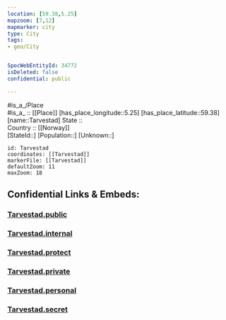 ```yaml
---
location: [59.38,5.25] 
mapzoom: [7,12] 
mapmarker: city 
type: City
tags:
- geo/City


SpocWebEntityId: 34772
isDeleted: false
confidential: public

---
```

#is_a_/Place  
#is_a_ :: [[Place]] 
[has_place_longitude::5.25] 
[has_place_latitude::59.38] 
[name::Tarvestad] 
State ::  
Country :: [[Norway]]  
[StateId::] 
[Population::] 
[Unknown::] 


```leaflet
id: Tarvestad
coordinates: [[Tarvestad]] 
markerFile: [[Tarvestad]] 
defaultZoom: 11 
maxZoom: 18
```


## Confidential Links & Embeds: 

### [Tarvestad.public](/_public/\Earth\Continent\Europe\Europe~North\Norway\CityTarvestad.public.md) 

### [Tarvestad.internal](/_internal/\Earth\Continent\Europe\Europe~North\Norway\CityTarvestad.internal.md) 

### [Tarvestad.protect](/_protect/\Earth\Continent\Europe\Europe~North\Norway\CityTarvestad.protect.md) 

### [Tarvestad.private](/_private/\Earth\Continent\Europe\Europe~North\Norway\CityTarvestad.private.md) 

### [Tarvestad.personal](/_personal/\Earth\Continent\Europe\Europe~North\Norway\CityTarvestad.personal.md) 

### [Tarvestad.secret](/_secret/\Earth\Continent\Europe\Europe~North\Norway\CityTarvestad.secret.md)

